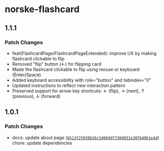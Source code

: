 # norske-flashcard

## 1.1.1

### Patch Changes

- feat(FlashcardPage/FlashcardPageExtended): improve UX by making flashcard clickable to flip
- Removed "flip" button (←) for flipping card
- Made the flashcard clickable to flip using mouse or keyboard (Enter/Space)
- Added keyboard accessibility with role="button" and tabindex="0"
- Updated instructions to reflect new interaction pattern
- Preserved support for arrow key shortcuts: ← (flip), → (next), ↑ (previous), ↓ (forward)

## 1.0.1

### Patch Changes

- docs: update about page ([`b513f25939b26c5d0b9df730d831e307b40b1e4d`](https://github.com/shinokada/norske-flashcard/commit/b513f25939b26c5d0b9df730d831e307b40b1e4d))
  chore: update dependencies
